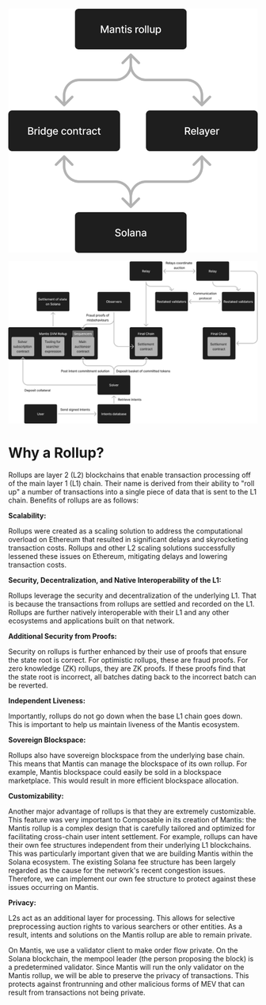 ![alt text](image.png)

![alt text](image-1.png)


Why a Rollup?
=============

Rollups are layer 2 (L2) blockchains that enable transaction processing off of the main layer 1 (L1) chain. Their name is derived from their ability to "roll up" a number of transactions into a single piece of data that is sent to the L1 chain. Benefits of rollups are as follows:

**Scalability:**

Rollups were created as a scaling solution to address the computational overload on Ethereum that resulted in significant delays and skyrocketing transaction costs. Rollups and other L2 scaling solutions successfully lessened these issues on Ethereum, mitigating delays and lowering transaction costs.

**Security, Decentralization, and Native Interoperability of the L1:**

Rollups leverage the security and decentralization of the underlying L1. That is because the transactions from rollups are settled and recorded on the L1. Rollups are further natively interoperable with their L1 and any other ecosystems and applications built on that network.

**Additional Security from Proofs:**

Security on rollups is further enhanced by their use of proofs that ensure the state root is correct. For optimistic rollups, these are fraud proofs. For zero knowledge (ZK) rollups, they are ZK proofs. If these proofs find that the state root is incorrect, all batches dating back to the incorrect batch can be reverted.

**Independent Liveness:**

Importantly, rollups do not go down when the base L1 chain goes down. This is important to help us maintain liveness of the Mantis ecosystem.

**Sovereign Blockspace:**

Rollups also have sovereign blockspace from the underlying base chain. This means that Mantis can manage the blockspace of its own rollup. For example, Mantis blockspace could easily be sold in a blockspace marketplace. This would result in more efficient blockspace allocation.

**Customizability:**

Another major advantage of rollups is that they are extremely customizable. This feature was very important to Composable in its creation of Mantis: the Mantis rollup is a complex design that is carefully tailored and optimized for facilitating cross-chain user intent settlement. For example, rollups can have their own fee structures independent from their underlying L1 blockchains. This was particularly important given that we are building Mantis within the Solana ecosystem. The existing Solana fee structure has been largely regarded as the cause for the network's recent congestion issues. Therefore, we can implement our own fee structure to protect against these issues occurring on Mantis.

**Privacy:**

L2s act as an additional layer for processing. This allows for selective preprocessing auction rights to various searchers or other entities. As a result, intents and solutions on the Mantis rollup are able to remain private.

On Mantis, we use a validator client to make order flow private. On the Solana blockchain, the mempool leader (the person proposing the block) is a predetermined validator. Since Mantis will run the only validator on the Mantis rollup, we will be able to preserve the privacy of transactions. This protects against frontrunning and other malicious forms of MEV that can result from transactions not being private.